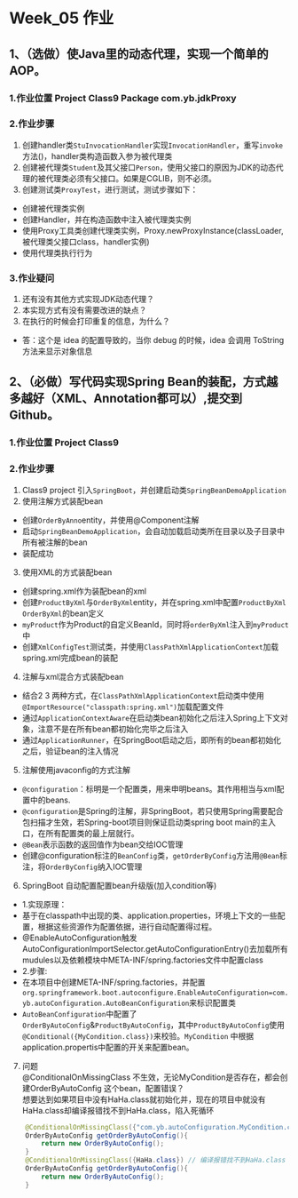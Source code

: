 # Week_05 作业
## 1、（选做）使Java里的动态代理，实现一个简单的AOP。
### 1.作业位置 Project Class9 Package com.yb.jdkProxy
### 2.作业步骤
1. 创建handler类`StuInvocationHandler`实现`InvocationHandler`，重写`invoke`方法()，handler类构造函数入参为被代理类<br>
2. 创建被代理类`Student`及其父接口`Person`，使用父接口的原因为JDK的动态代理的被代理类必须有父接口。如果是CGLIB，则不必须。<br>
3. 创建测试类`ProxyTest`，进行测试，测试步骤如下：<br>
* 创建被代理类实例<br>
* 创建Handler，并在构造函数中注入被代理类实例<br>
* 使用Proxy工具类创建代理类实例，Proxy.newProxyInstance(classLoader, 被代理类父接口class，handler实例)<br>
* 使用代理类执行行为<br>
### 3.作业疑问
1. 还有没有其他方式实现JDK动态代理？<br>
2. 本实现方式有没有需要改进的缺点？<br>
3. 在执行的时候会打印重复的信息，为什么？<br>
* 答：这个是 idea 的配置导致的，当你 debug 的时候，idea 会调用 ToString 方法来显示对象信息<br>
## 2、（必做）写代码实现Spring Bean的装配，方式越多越好（XML、Annotation都可以）,提交到Github。
### 1.作业位置 Project Class9
### 2.作业步骤
1. Class9 project 引入`SpringBoot`，并创建启动类`SpringBeanDemoApplication`<br>
2. 使用注解方式装配bean<br>
* 创建`OrderByAnno`entity，并使用@Component注解<br>
* 启动`SpringBeanDemoApplication`，会自动加载启动类所在目录以及子目录中所有被注解的bean<br>
* 装配成功<br>
3. 使用XML的方式装配bean<br>
* 创建spring.xml作为装配bean的xml<br>
* 创建`ProductByXml`与`OrderByXml`entity，并在spring.xml中配置`ProductByXml` `OrderByXml`的bean定义<br>
* `myProduct`作为Product的自定义BeanId，同时将`orderByXml`注入到`myProduct`中<br>
* 创建`XmlConfigTest`测试类，并使用`ClassPathXmlApplicationContext`加载spring.xml完成bean的装配<br>
4. 注解与xml混合方式装配bean<br>
* 结合2 3 两种方式，在`ClassPathXmlApplicationContext`启动类中使用`@ImportResource("classpath:spring.xml")`加载配置文件<br>
* 通过`ApplicationContextAware`在启动类bean初始化之后注入Spring上下文对象，注意不是在所有bean都初始化完毕之后注入<br>
* 通过`ApplicationRunner`，在SpringBoot启动之后，即所有的bean都初始化之后，验证bean的注入情况<br>
5. 注解使用javaconfig的方式注解<br>
* `@configuration`：标明是一个配置类，用来申明beans。其作用相当与xml配置中的beans.<br>
* `@configuration`是Spring的注解，非SpringBoot，若只使用Spring需要配合包扫描才生效，若Spring-boot项目则保证启动类spring boot main的主入口，在所有配置类的最上层就行。<br>
* `@Bean`表示函数的返回值作为bean交给IOC管理<br>
* 创建@configuration标注的`BeanConfig`类，`getOrderByConfig`方法用`@Bean`标注，将`OrderByConfig`纳入IOC管理 <br>
6. SpringBoot 自动配置配置bean升级版(加入condition等)<br>
* 1.实现原理：<br>
* 基于在classpath中出现的类、application.properties，环境上下文的一些配置，根据这些资源作为配置依据，进行自动配置得过程。<br>
* @EnableAutoConfiguration触发AutoConfigurationImportSelector.getAutoConfigurationEntry()去加载所有mudules以及依赖模块中META-INF/spring.factories文件中配置class<br>
* 2.步骤:<br>
* 在本项目中创建META-INF/spring.factories，并配置`org.springframework.boot.autoconfigure.EnableAutoConfiguration=com.yb.autoConfiguration.AutoBeanConfiguration`来标识配置类<br>
* `AutoBeanConfiguration`中配置了`OrderByAutoConfig`&`ProductByAutoConfig`，其中`ProductByAutoConfig`使用`@Conditional({MyCondition.class})`来校验。`MyCondition` 中根据application.propertis中配置的开关来配置bean。<br>
7. 问题<br>
@ConditionalOnMissingClass 不生效，无论MyCondition是否存在，都会创建OrderByAutoConfig 这个bean，配置错误？<br>
想要达到如果项目中没有HaHa.class就初始化并，现在的项目中就没有HaHa.class却编译报错找不到HaHa.class，陷入死循环
```java
    @ConditionalOnMissingClass({"com.yb.autoConfiguration.MyCondition.class"}) // 不生效
    OrderByAutoConfig getOrderByAutoConfig(){
        return new OrderByAutoConfig();
    }
    @ConditionalOnMissingClass({HaHa.class}) // 编译报错找不到HaHa.class
    OrderByAutoConfig getOrderByAutoConfig(){
        return new OrderByAutoConfig();
    }
```
